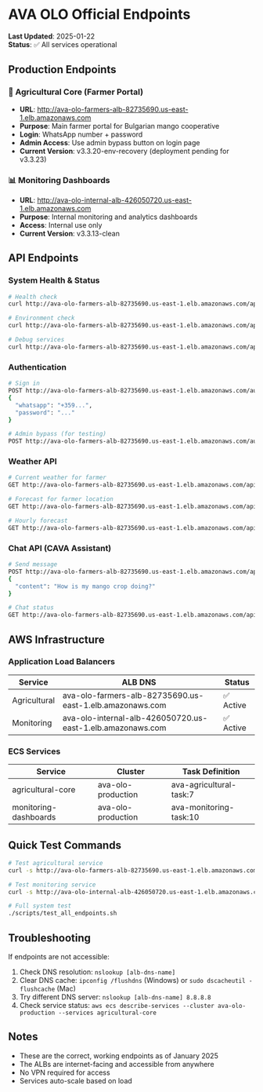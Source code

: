 # AVA OLO Official Endpoints

**Last Updated**: 2025-01-22  
**Status**: ✅ All services operational

## Production Endpoints

### 🌾 Agricultural Core (Farmer Portal)
- **URL**: http://ava-olo-farmers-alb-82735690.us-east-1.elb.amazonaws.com
- **Purpose**: Main farmer portal for Bulgarian mango cooperative
- **Login**: WhatsApp number + password
- **Admin Access**: Use admin bypass button on login page
- **Current Version**: v3.3.20-env-recovery (deployment pending for v3.3.23)

### 📊 Monitoring Dashboards
- **URL**: http://ava-olo-internal-alb-426050720.us-east-1.elb.amazonaws.com
- **Purpose**: Internal monitoring and analytics dashboards
- **Access**: Internal use only
- **Current Version**: v3.3.13-clean

## API Endpoints

### System Health & Status
```bash
# Health check
curl http://ava-olo-farmers-alb-82735690.us-east-1.elb.amazonaws.com/api/v1/system/health

# Environment check
curl http://ava-olo-farmers-alb-82735690.us-east-1.elb.amazonaws.com/api/v1/system/env-check

# Debug services
curl http://ava-olo-farmers-alb-82735690.us-east-1.elb.amazonaws.com/api/v1/system/debug/services
```

### Authentication
```bash
# Sign in
POST http://ava-olo-farmers-alb-82735690.us-east-1.elb.amazonaws.com/auth/signin
{
  "whatsapp": "+359...",
  "password": "..."
}

# Admin bypass (for testing)
POST http://ava-olo-farmers-alb-82735690.us-east-1.elb.amazonaws.com/auth/admin-login
```

### Weather API
```bash
# Current weather for farmer
GET http://ava-olo-farmers-alb-82735690.us-east-1.elb.amazonaws.com/api/weather/current-farmer

# Forecast for farmer location
GET http://ava-olo-farmers-alb-82735690.us-east-1.elb.amazonaws.com/api/weather/forecast-farmer

# Hourly forecast
GET http://ava-olo-farmers-alb-82735690.us-east-1.elb.amazonaws.com/api/weather/hourly-farmer
```

### Chat API (CAVA Assistant)
```bash
# Send message
POST http://ava-olo-farmers-alb-82735690.us-east-1.elb.amazonaws.com/api/v1/chat/message
{
  "content": "How is my mango crop doing?"
}

# Chat status
GET http://ava-olo-farmers-alb-82735690.us-east-1.elb.amazonaws.com/api/v1/chat/status
```

## AWS Infrastructure

### Application Load Balancers
| Service | ALB DNS | Status |
|---------|---------|--------|
| Agricultural | ava-olo-farmers-alb-82735690.us-east-1.elb.amazonaws.com | ✅ Active |
| Monitoring | ava-olo-internal-alb-426050720.us-east-1.elb.amazonaws.com | ✅ Active |

### ECS Services
| Service | Cluster | Task Definition |
|---------|---------|-----------------|
| agricultural-core | ava-olo-production | ava-agricultural-task:7 |
| monitoring-dashboards | ava-olo-production | ava-monitoring-task:10 |

## Quick Test Commands

```bash
# Test agricultural service
curl -s http://ava-olo-farmers-alb-82735690.us-east-1.elb.amazonaws.com/ | grep version

# Test monitoring service  
curl -s http://ava-olo-internal-alb-426050720.us-east-1.elb.amazonaws.com/ | grep version

# Full system test
./scripts/test_all_endpoints.sh
```

## Troubleshooting

If endpoints are not accessible:
1. Check DNS resolution: `nslookup [alb-dns-name]`
2. Clear DNS cache: `ipconfig /flushdns` (Windows) or `sudo dscacheutil -flushcache` (Mac)
3. Try different DNS server: `nslookup [alb-dns-name] 8.8.8.8`
4. Check service status: `aws ecs describe-services --cluster ava-olo-production --services agricultural-core`

## Notes
- These are the correct, working endpoints as of January 2025
- The ALBs are internet-facing and accessible from anywhere
- No VPN required for access
- Services auto-scale based on load
